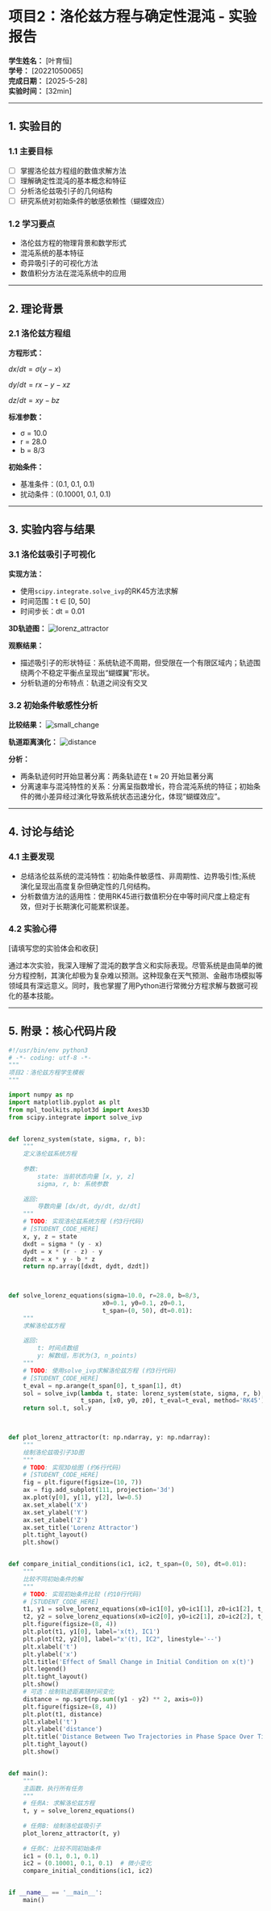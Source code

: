 # 项目2：洛伦兹方程与确定性混沌 - 实验报告

**学生姓名：** [叶育恒]  
**学号：** [20221050065]  
**完成日期：** [2025-5-28]  
**实验时间：** [32min]

---

## 1. 实验目的

### 1.1 主要目标
- [ ] 掌握洛伦兹方程组的数值求解方法
- [ ] 理解确定性混沌的基本概念和特征
- [ ] 分析洛伦兹吸引子的几何结构
- [ ] 研究系统对初始条件的敏感依赖性（蝴蝶效应）

### 1.2 学习要点
- 洛伦兹方程的物理背景和数学形式
- 混沌系统的基本特征
- 奇异吸引子的可视化方法
- 数值积分方法在混沌系统中的应用

---

## 2. 理论背景

### 2.1 洛伦兹方程组

**方程形式：**

$dx/dt = σ(y - x)$

$dy/dt = rx - y - xz$

$dz/dt = xy - bz$


**标准参数：**
- σ = 10.0
- r = 28.0
- b = 8/3

**初始条件：**
- 基准条件：(0.1, 0.1, 0.1)
- 扰动条件：(0.10001, 0.1, 0.1)

---

## 3. 实验内容与结果

### 3.1 洛伦兹吸引子可视化

**实现方法：**
- 使用`scipy.integrate.solve_ivp`的RK45方法求解
- 时间范围：t ∈ [0, 50]
- 时间步长：dt = 0.01

**3D轨迹图：**
![lorenz_attractor](https://github.com/user-attachments/assets/5c399b4d-779c-4682-9f29-779fd905f28d)


**观察结果：**
- 描述吸引子的形状特征：系统轨迹不周期，但受限在一个有限区域内；轨迹围绕两个不稳定平衡点呈现出“蝴蝶翼”形状。
- 分析轨道的分布特点：轨道之间没有交叉

### 3.2 初始条件敏感性分析

**比较结果：**
![small_change](https://github.com/user-attachments/assets/b3353869-43f9-4ea4-91f0-71ffe019693e)


**轨道距离演化：**
![distance](https://github.com/user-attachments/assets/f20fa8d4-c405-4cb6-af9a-49736a567853)


**分析：**
- 两条轨迹何时开始显著分离：两条轨迹在 t ≈ 20 开始显著分离
- 分离速率与混沌特性的关系：分离呈指数增长，符合混沌系统的特征；初始条件的微小差异经过演化导致系统状态迅速分化，体现“蝴蝶效应”。

---

## 4. 讨论与结论

### 4.1 主要发现
- 总结洛伦兹系统的混沌特性：初始条件敏感性、非周期性、边界吸引性;系统演化呈现出高度复杂但确定性的几何结构。
- 分析数值方法的适用性：使用RK45进行数值积分在中等时间尺度上稳定有效，但对于长期演化可能累积误差。

### 4.2 实验心得
[请填写您的实验体会和收获]

通过本次实验，我深入理解了混沌的数学含义和实际表现。尽管系统是由简单的微分方程控制，其演化却极为复杂难以预测。这种现象在天气预测、金融市场模拟等领域具有深远意义。同时，我也掌握了用Python进行常微分方程求解与数据可视化的基本技能。

---

## 5. 附录：核心代码片段

```python
#!/usr/bin/env python3
# -*- coding: utf-8 -*-
"""
项目2：洛伦兹方程学生模板
"""

import numpy as np
import matplotlib.pyplot as plt
from mpl_toolkits.mplot3d import Axes3D
from scipy.integrate import solve_ivp


def lorenz_system(state, sigma, r, b):
    """
    定义洛伦兹系统方程
    
    参数:
        state: 当前状态向量 [x, y, z]
        sigma, r, b: 系统参数
        
    返回:
        导数向量 [dx/dt, dy/dt, dz/dt]
    """
    # TODO: 实现洛伦兹系统方程 (约3行代码)
    # [STUDENT_CODE_HERE]
    x, y, z = state
    dxdt = sigma * (y - x)
    dydt = x * (r - z) - y
    dzdt = x * y - b * z
    return np.array([dxdt, dydt, dzdt])
    


def solve_lorenz_equations(sigma=10.0, r=28.0, b=8/3,
                          x0=0.1, y0=0.1, z0=0.1,
                          t_span=(0, 50), dt=0.01):
    """
    求解洛伦兹方程
    
    返回:
        t: 时间点数组
        y: 解数组，形状为(3, n_points)
    """
    # TODO: 使用solve_ivp求解洛伦兹方程 (约3行代码)
    # [STUDENT_CODE_HERE]
    t_eval = np.arange(t_span[0], t_span[1], dt)
    sol = solve_ivp(lambda t, state: lorenz_system(state, sigma, r, b),
                    t_span, [x0, y0, z0], t_eval=t_eval, method='RK45')
    return sol.t, sol.y
    


def plot_lorenz_attractor(t: np.ndarray, y: np.ndarray):
    """
    绘制洛伦兹吸引子3D图
    """
    # TODO: 实现3D绘图 (约6行代码)
    # [STUDENT_CODE_HERE]
    fig = plt.figure(figsize=(10, 7))
    ax = fig.add_subplot(111, projection='3d')
    ax.plot(y[0], y[1], y[2], lw=0.5)
    ax.set_xlabel('X')
    ax.set_ylabel('Y')
    ax.set_zlabel('Z')
    ax.set_title('Lorenz Attractor')
    plt.tight_layout()
    plt.show()


def compare_initial_conditions(ic1, ic2, t_span=(0, 50), dt=0.01):
    """
    比较不同初始条件的解
    """
    # TODO: 实现初始条件比较 (约10行代码)
    # [STUDENT_CODE_HERE]
    t1, y1 = solve_lorenz_equations(x0=ic1[0], y0=ic1[1], z0=ic1[2], t_span=t_span, dt=dt)
    t2, y2 = solve_lorenz_equations(x0=ic2[0], y0=ic2[1], z0=ic2[2], t_span=t_span, dt=dt)
    plt.figure(figsize=(8, 4))
    plt.plot(t1, y1[0], label='x(t), IC1')
    plt.plot(t2, y2[0], label="x'(t), IC2", linestyle='--')
    plt.xlabel('t')
    plt.ylabel('x')
    plt.title('Effect of Small Change in Initial Condition on x(t)')
    plt.legend()
    plt.tight_layout()
    plt.show()
    # 可选：绘制轨迹距离随时间变化
    distance = np.sqrt(np.sum((y1 - y2) ** 2, axis=0))
    plt.figure(figsize=(8, 4))
    plt.plot(t1, distance)
    plt.xlabel('t')
    plt.ylabel('distance')
    plt.title('Distance Between Two Trajectories in Phase Space Over Time')
    plt.tight_layout()
    plt.show()


def main():
    """
    主函数，执行所有任务
    """
    # 任务A: 求解洛伦兹方程
    t, y = solve_lorenz_equations()
    
    # 任务B: 绘制洛伦兹吸引子
    plot_lorenz_attractor(t, y)
    
    # 任务C: 比较不同初始条件
    ic1 = (0.1, 0.1, 0.1)
    ic2 = (0.10001, 0.1, 0.1)  # 微小变化
    compare_initial_conditions(ic1, ic2)


if __name__ == '__main__':
    main()
```
